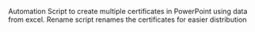 Automation Script to create multiple certificates in PowerPoint using data from excel.
Rename script renames the certificates for easier distribution

